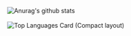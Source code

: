 ![Anurag's github stats](https://github-readme-stats.vercel.app/api?username=issyu39&show_icons=true&count_private=true)
<br><br>
![Top Languages Card (Compact layout)](https://github-readme-stats.vercel.app/api/top-langs/?username=issyu39&layout=compact)
